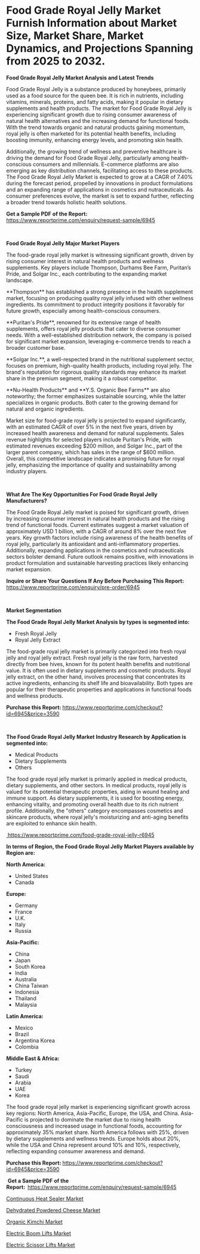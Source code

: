 <p><h1>Food Grade Royal Jelly Market Furnish Information about Market Size, Market Share, Market Dynamics, and Projections Spanning from 2025 to 2032.</h1></p><p><strong>Food Grade Royal Jelly Market Analysis and Latest Trends</strong></p>
<p><p>Food Grade Royal Jelly is a substance produced by honeybees, primarily used as a food source for the queen bee. It is rich in nutrients, including vitamins, minerals, proteins, and fatty acids, making it popular in dietary supplements and health products. The market for Food Grade Royal Jelly is experiencing significant growth due to rising consumer awareness of natural health alternatives and the increasing demand for functional foods. With the trend towards organic and natural products gaining momentum, royal jelly is often marketed for its potential health benefits, including boosting immunity, enhancing energy levels, and promoting skin health. </p><p>Additionally, the growing trend of wellness and preventive healthcare is driving the demand for Food Grade Royal Jelly, particularly among health-conscious consumers and millennials. E-commerce platforms are also emerging as key distribution channels, facilitating access to these products. The Food Grade Royal Jelly Market is expected to grow at a CAGR of 7.40% during the forecast period, propelled by innovations in product formulations and an expanding range of applications in cosmetics and nutraceuticals. As consumer preferences evolve, the market is set to expand further, reflecting a broader trend towards holistic health solutions.</p></p>
<p><strong>Get a Sample PDF of the Report:&nbsp;</strong> <a href="https://www.reportprime.com/enquiry/request-sample/6945?utm_campaign=2034&utm_medium=2&utm_source=Github&utm_content=ia&utm_term=19032025&utm_id=food-grade-royal-jelly">https://www.reportprime.com/enquiry/request-sample/6945</a></p>
<p>&nbsp;</p>
<p><strong>Food Grade Royal Jelly Major Market Players</strong></p>
<p><p>The food-grade royal jelly market is witnessing significant growth, driven by rising consumer interest in natural health products and wellness supplements. Key players include Thompson, Durhams Bee Farm, Puritan’s Pride, and Solgar Inc., each contributing to the expanding market landscape.</p><p>**Thompson** has established a strong presence in the health supplement market, focusing on producing quality royal jelly infused with other wellness ingredients. Its commitment to product integrity positions it favorably for future growth, especially among health-conscious consumers.</p><p>**Puritan's Pride**, renowned for its extensive range of health supplements, offers royal jelly products that cater to diverse consumer needs. With a well-established distribution network, the company is poised for significant market expansion, leveraging e-commerce trends to reach a broader customer base.</p><p>**Solgar Inc.**, a well-respected brand in the nutritional supplement sector, focuses on premium, high-quality health products, including royal jelly. The brand's reputation for rigorous quality standards may enhance its market share in the premium segment, making it a robust competitor.</p><p>**Nu-Health Products** and **Y.S. Organic Bee Farms** are also noteworthy; the former emphasizes sustainable sourcing, while the latter specializes in organic products. Both cater to the growing demand for natural and organic ingredients.</p><p>Market size for food-grade royal jelly is projected to expand significantly, with an estimated CAGR of over 5% in the next five years, driven by increased health awareness and demand for natural supplements. Sales revenue highlights for selected players include Puritan's Pride, with estimated revenues exceeding $200 million, and Solgar Inc., part of the larger parent company, which has sales in the range of $600 million. Overall, this competitive landscape indicates a promising future for royal jelly, emphasizing the importance of quality and sustainability among industry players.</p></p>
<p>&nbsp;</p>
<p><strong>What Are The Key Opportunities For Food Grade Royal Jelly Manufacturers?</strong></p>
<p><p>The Food Grade Royal Jelly market is poised for significant growth, driven by increasing consumer interest in natural health products and the rising trend of functional foods. Current estimates suggest a market valuation of approximately USD 1 billion, with a CAGR of around 8% over the next five years. Key growth factors include rising awareness of the health benefits of royal jelly, particularly its antioxidant and anti-inflammatory properties. Additionally, expanding applications in the cosmetics and nutraceuticals sectors bolster demand. Future outlook remains positive, with innovations in product formulation and sustainable harvesting practices likely enhancing market expansion.</p></p>
<p><strong>Inquire or Share Your Questions If Any Before Purchasing This Report:</strong> <a href="https://www.reportprime.com/enquiry/pre-order/6945?utm_campaign=2034&utm_medium=2&utm_source=Github&utm_content=ia&utm_term=19032025&utm_id=food-grade-royal-jelly">https://www.reportprime.com/enquiry/pre-order/6945</a></p>
<p>&nbsp;</p>
<p><strong>Market Segmentation</strong></p>
<p><strong>The Food Grade Royal Jelly Market Analysis by types is segmented into:</strong></p>
<p><ul><li>Fresh Royal Jelly</li><li>Royal Jelly Extract</li></ul></p>
<p><p>The food-grade royal jelly market is primarily categorized into fresh royal jelly and royal jelly extract. Fresh royal jelly is the raw form, harvested directly from bee hives, known for its potent health benefits and nutritional value. It is often used in dietary supplements and cosmetic products. Royal jelly extract, on the other hand, involves processing that concentrates its active ingredients, enhancing its shelf life and bioavailability. Both types are popular for their therapeutic properties and applications in functional foods and wellness products.</p></p>
<p><strong>Purchase this Report:&nbsp;</strong><a href="https://www.reportprime.com/checkout?id=6945&price=3590&utm_campaign=2034&utm_medium=2&utm_source=Github&utm_content=ia&utm_term=19032025&utm_id=food-grade-royal-jelly">https://www.reportprime.com/checkout?id=6945&price=3590</a></p>
<p>&nbsp;</p>
<p><strong>The Food Grade Royal Jelly Market Industry Research by Application is segmented into:</strong></p>
<p><ul><li>Medical Products</li><li>Dietary Supplements</li><li>Others</li></ul></p>
<p><p>The food grade royal jelly market is primarily applied in medical products, dietary supplements, and other sectors. In medical products, royal jelly is valued for its potential therapeutic properties, aiding in wound healing and immune support. As dietary supplements, it is used for boosting energy, enhancing vitality, and promoting overall health due to its rich nutrient profile. Additionally, the "others" category encompasses cosmetics and skincare products, where royal jelly's moisturizing and anti-aging benefits are exploited to enhance skin health.</p></p>
<p><a href="https://www.reportprime.com/food-grade-royal-jelly-r6945?utm_campaign=2034&utm_medium=2&utm_source=Github&utm_content=ia&utm_term=19032025&utm_id=food-grade-royal-jelly">&nbsp;https://www.reportprime.com/food-grade-royal-jelly-r6945</a></p>
<p><strong>In terms of Region, the Food Grade Royal Jelly Market Players available by Region are:</strong></p>
<p>
    <p> <strong> North America: </strong>
        <ul>
            <li>United States</li>
            <li>Canada</li>
        </ul>
        </p> 
    <p> <strong> Europe: </strong>
        <ul>
            <li>Germany</li>
            <li>France</li>
            <li>U.K.</li>
            <li>Italy</li>
            <li>Russia</li>
        </ul>
        </p> 
    <p> <strong> Asia-Pacific: </strong>
        <ul>
            <li>China</li>
            <li>Japan</li>
            <li>South Korea</li>
            <li>India</li>
            <li>Australia</li>
            <li>China Taiwan</li>
            <li>Indonesia</li>
            <li>Thailand</li>
            <li>Malaysia</li>
        </ul>
        </p> 
    <p> <strong> Latin America: </strong>
        <ul>
            <li>Mexico</li>
            <li>Brazil</li>
            <li>Argentina Korea</li>
            <li>Colombia</li>
        </ul>
        </p> 
    <p> <strong> Middle East & Africa: </strong>
        <ul>
            <li>Turkey</li>
            <li>Saudi</li>
            <li>Arabia</li>
            <li>UAE</li>
            <li>Korea</li>
        </ul>
    </p>
    </p>
<p><p>The food grade royal jelly market is experiencing significant growth across key regions: North America, Asia-Pacific, Europe, the USA, and China. Asia-Pacific is projected to dominate the market due to rising health consciousness and increased usage in functional foods, accounting for approximately 35% market share. North America follows with 25%, driven by dietary supplements and wellness trends. Europe holds about 20%, while the USA and China represent around 10% and 10%, respectively, reflecting expanding consumer awareness and demand.</p></p>
<p><strong>Purchase this Report: </strong><a href="https://www.reportprime.com/checkout?id=6945&price=3590&utm_campaign=2034&utm_medium=2&utm_source=Github&utm_content=ia&utm_term=19032025&utm_id=food-grade-royal-jelly">https://www.reportprime.com/checkout?id=6945&price=3590</a></p>
<p>&nbsp;<strong>Get a Sample PDF of the Report:&nbsp;&nbsp;</strong><a href="https://www.reportprime.com/enquiry/request-sample/6945?utm_campaign=2034&utm_medium=2&utm_source=Github&utm_content=ia&utm_term=19032025&utm_id=food-grade-royal-jelly">https://www.reportprime.com/enquiry/request-sample/6945</a></p>
<p><strong></strong></p>
<p><p><a href="https://www.linkedin.com/pulse/continuous-heat-sealer-market-analysis-report-driving-forces-wg1se?utm_campaign=2034&utm_medium=2&utm_source=Github&utm_content=ia&utm_term=19032025&utm_id=food-grade-royal-jelly">Continuous Heat Sealer Market</a></p><p><a href="https://github.com/laconiioba3/Market-Research-Report-List-1/blob/main/dehydrated-powdered-cheese-market.md?utm_campaign=2034&utm_medium=2&utm_source=Github&utm_content=ia&utm_term=19032025&utm_id=food-grade-royal-jelly">Dehydrated Powdered Cheese Market</a></p><p><a href="https://github.com/szaszgrychkq/Market-Research-Report-List-1/blob/main/organic-kimchi-market.md?utm_campaign=2034&utm_medium=2&utm_source=Github&utm_content=ia&utm_term=19032025&utm_id=food-grade-royal-jelly">Organic Kimchi Market</a></p><p><a href="https://www.linkedin.com/pulse/detailed-examination-electric-boom-lifts-market-size-projecting-1buwe?utm_campaign=2034&utm_medium=2&utm_source=Github&utm_content=ia&utm_term=19032025&utm_id=food-grade-royal-jelly">Electric Boom Lifts Market</a></p><p><a href="https://www.linkedin.com/pulse/electric-scissor-lifts-market-report-projected-132-umkae?utm_campaign=2034&utm_medium=2&utm_source=Github&utm_content=ia&utm_term=19032025&utm_id=food-grade-royal-jelly">Electric Scissor Lifts Market</a></p></p>